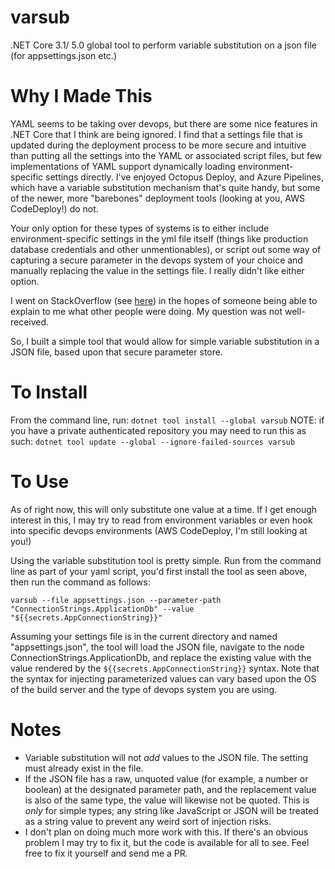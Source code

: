 # varsub
.NET Core 3.1/ 5.0 global tool to perform variable substitution on a json file (for appsettings.json etc.)

# Why I Made This
YAML seems to be taking over devops, but there are some nice features in .NET Core that I think are being ignored. I find that a settings file that is updated during the deployment process to be more secure and intuitive than putting all the settings into the YAML or associated script files, but few implementations of YAML support dynamically loading environment-specific settings directly.  I've enjoyed Octopus Deploy, and Azure Pipelines, which have a variable substitution mechanism that's quite handy, but some of the newer, more "barebones" deployment tools (looking at you, AWS CodeDeploy!) do not.  

Your only option for these types of systems is to either include environment-specific settings in the yml file itself (things like production database credentials and other unmentionables), or script out some way of capturing a secure parameter in the devops system of your choice and manually replacing the value in the settings file. I really didn't like either option.

I went on StackOverflow (see [here](https://stackoverflow.com/questions/67102464/how-to-perform-a-variable-substitution-for-an-appsettings-json-file-in-aws-coded)) in the hopes of someone being able to explain to me what other people were doing. My question was not well-received.

So, I built a simple tool that would allow for simple variable substitution in a JSON file, based upon that secure parameter store.

# To Install
From the command line, run:
`dotnet tool install --global varsub`
NOTE: if you have a private authenticated repository you may need to run this as such:
`dotnet tool update --global --ignore-failed-sources varsub`

# To Use
As of right now, this will only substitute one value at a time. If I get enough interest in this, I may try to read from environment variables or even hook into specific devops environments (AWS CodeDeploy, I'm still looking at you!)

Using the variable substitution tool is pretty simple. Run from the command line as part of your yaml script, you'd first install the tool as seen above, then run the command as  follows:

`varsub --file appsettings.json --parameter-path "ConnectionStrings.ApplicationDb" --value "${{secrets.AppConnectionString}}"`

Assuming your settings file is in the current directory and named "appsettings.json", the tool will load the JSON file, navigate to the node ConnectionStrings.ApplicationDb, and replace the existing value with the value rendered by the `${{secrets.AppConnectionString}}` syntax. Note that the syntax for injecting parameterized values can vary based upon the OS of the build server and the type of devops system you are using.

# Notes
* Variable substitution will not *add* values to the JSON file. The setting must already exist in the file.
* If the JSON file has a raw, unquoted value (for example, a number or boolean) at the designated parameter path, and the replacement value is also of the same type, the value will likewise not be quoted. This is *only* for simple types; any string like JavaScript or JSON will be treated as a string value to prevent any weird sort of injection risks.
* I don't plan on doing much more work with this. If there's an obvious problem I may try to fix it, but the code is available for all to see. Feel free to fix it yourself and send me a PR.
